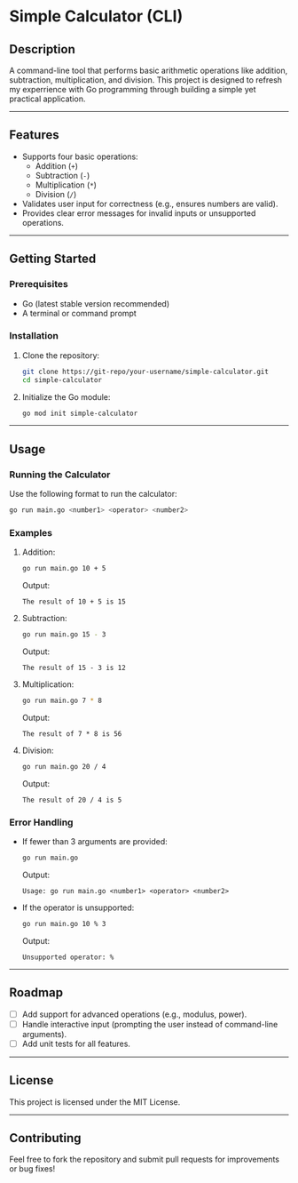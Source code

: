 # Simple Calculator (CLI)

## Description
A command-line tool that performs basic arithmetic operations like addition, subtraction, multiplication, and division. This project is designed to refresh my experrience with Go programming through building a simple yet practical application.

---

## Features
- Supports four basic operations:
  - Addition (`+`)
  - Subtraction (`-`)
  - Multiplication (`*`)
  - Division (`/`)
- Validates user input for correctness (e.g., ensures numbers are valid).
- Provides clear error messages for invalid inputs or unsupported operations.

---

## Getting Started

### Prerequisites
- Go (latest stable version recommended)
- A terminal or command prompt

### Installation
1. Clone the repository:
   ```bash
   git clone https://git-repo/your-username/simple-calculator.git
   cd simple-calculator
   ```
2. Initialize the Go module:
   ```bash
   go mod init simple-calculator
   ```

---

## Usage

### Running the Calculator
Use the following format to run the calculator:
```bash
go run main.go <number1> <operator> <number2>
```

### Examples
1. Addition:
   ```bash
   go run main.go 10 + 5
   ```
   Output:
   ```
   The result of 10 + 5 is 15
   ```

2. Subtraction:
   ```bash
   go run main.go 15 - 3
   ```
   Output:
   ```
   The result of 15 - 3 is 12
   ```

3. Multiplication:
   ```bash
   go run main.go 7 * 8
   ```
   Output:
   ```
   The result of 7 * 8 is 56
   ```

4. Division:
   ```bash
   go run main.go 20 / 4
   ```
   Output:
   ```
   The result of 20 / 4 is 5
   ```

### Error Handling
- If fewer than 3 arguments are provided:
  ```bash
  go run main.go
  ```
  Output:
  ```
  Usage: go run main.go <number1> <operator> <number2>
  ```

- If the operator is unsupported:
  ```bash
  go run main.go 10 % 3
  ```
  Output:
  ```
  Unsupported operator: %
  ```

---

## Roadmap
- [ ] Add support for advanced operations (e.g., modulus, power).
- [ ] Handle interactive input (prompting the user instead of command-line arguments).
- [ ] Add unit tests for all features.

---

## License
This project is licensed under the MIT License.

---

## Contributing
Feel free to fork the repository and submit pull requests for improvements or bug fixes!
